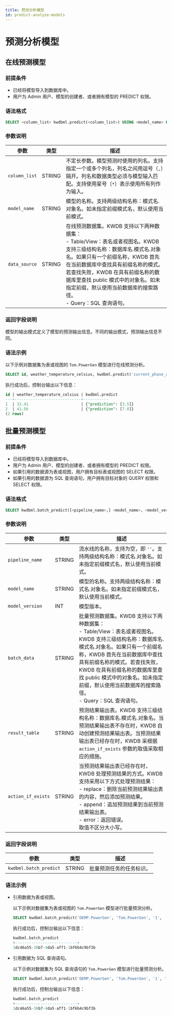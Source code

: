 ```yaml
---
title: 预测分析模型
id: predict-analyze-models
---
```


# 预测分析模型

## 在线预测模型

### 前提条件

- 已经将模型导入到数据库中。
- 用户为 Admin 用户、模型的创建者、或者拥有模型的 PREDICT 权限。

### 语法格式

```sql
SELECT <column_list> kwdbml.predict(<column_list>) USING <model_name> FROM <data_source>;
```

### 参数说明

| 参数        | 类型   | 描述                                                                                                                                                                                                                                                                                                              |
| ----------- | ------ | ----------------------------------------------------------------------------------------------------------------------------------------------------------------------------------------------------------------------------------------------------------------------------------------------------------------- |
| `column_list` | STRING | 不定长参数。模型预测时使用的列名。支持指定一个或多个列名，列名之间用逗号（`,`）隔开。列名和数据类型必须与模型输入匹配。支持使用星号（`*`）表示使用所有列作为输入。                                                                                                                                                                                        |
| `model_name`    | STRING | 模型的名称。支持两级结构名称：模式名.对象名。如未指定前缀模式名，默认使用当前模式。 |
| `data_source` | STRING | 在线预测数据集。KWDB 支持以下两种数据集：<br >- Table/View：表名或者视图名。KWDB 支持三级结构名称：数据库名.模式名.对象名。如果只有一个前缀名称，KWDB 首先在当前数据库中查找具有前缀名称的模式。若查找失败，KWDB 在具有前缀名称的数据库里查找 public 模式中的对象名。如未指定前缀，默认使用当前数据库的搜索路径。<br >- Query：SQL 查询语句。 |

### 返回字段说明

模型的输出模式定义了模型的预测输出信息。不同的输出模式，预测输出信息不同。

### 语法示例

以下示例对数据集为表或视图的 `Tom.PowerGen` 模型进行在线预测分析。

```sql
SELECT id, weather_temperature_celsius, kwdbml.predict('current_phase_average', 'weather_temperature_celsius','weather_relative_humidity', 'global_horizontal_radiation','diffuse_horizontal_radiation', 'wind_direction', 'weather_daily_rainfall') USING 'Tom.PowerGen' from kwdb.kwdb_training;
```

执行成功后，控制台输出以下信息：

```sql
id | weather_temperature_celsius | kwdbml.predict
---+-----------------------------+-----------
1  | 32.41                       | {"prediction": [3.5]}
2  | 41.56                       | {"prediction": [7.8]}
(2 rows)
```

## 批量预测模型

### 前提条件

- 已经将模型导入到数据库中。
- 用户为 Admin 用户、模型的创建者、或者拥有模型的 PREDICT 权限。
- 如果引用的数据源为表或视图，用户拥有目标表或视图的 SELECT 权限。
- 如果引用的数据源为 SQL 查询语句，用户拥有目标对象的 QUERY 权限和 SELECT 权限。

### 语法格式

```sql
SELECT kwdbml.batch_predict([<pipeline_name>,] <model_name>, <model_version>, <batch_data>, <result_table>, <action_if_exists>);
```

### 参数说明

| 参数             | 类型   | 描述                                                                                                                                                                                                                                                                                                                      |
| ---------------- | ------ | ------------------------------------------------------------------------------------------------------------------------------------------------------------------------------------------------------------------------------------------------------------------------------------------------------------------------- |
| `pipeline_name`    | STRING | 流水线的名称，支持为空，即 `''`。支持两级结构名称：模式名.对象名。如未指定前缀模式名，默认使用当前模式。                                                                                                                                                                                             |
| `model_name`    | STRING | 模型的名称。支持两级结构名称：模式名.对象名。如未指定前缀模式名，默认使用当前模式。 |
| `model_version` | INT    | 模型版本。                                      |
| `batch_data`       | STRING | 批量预测数据集。KWDB 支持以下两种数据集：<br >- Table/View：表名或者视图名。KWDB 支持三级结构名称：数据库名.模式名.对象名。如果只有一个前缀名称，KWDB 首先在当前数据库中查找具有前缀名称的模式。若查找失败，KWDB 在具有前缀名称的数据库里查找 public 模式中的对象名。如未指定前缀，默认使用当前数据库的搜索路径。<br >- Query：SQL 查询语句。|
| `result_table`     | STRING | 预测结果输出表。KWDB 支持三级结构名称：数据库名.模式名.对象名。当预测结果输出表不存在时，KWDB 自动创建预测结果输出表。当预测结果输出表已经存在时，KWDB 采根据 `action_if_exists` 参数的取值采取相应的措施。                                                                                                                                                                                                                                |
| `action_if_exists` | STRING | 当预测结果输出表已经存在时，KWDB 处理预测结果的方式。KWDB 支持采用以下方式处理预测结果：<br >- replace：删除当前预测结果输出表的内容，然后添加预测结果。 <br >- append：追加预测结果到当前预测结果输出表。 <br >- error：返回错误。<br > 取值不区分大小写。                                                                                                                                                                                                      |

### 返回字段说明

| 参数                 | 类型   | 描述                   |
| -------------------- | ------ | ---------------------- |
| `kwdbml.batch_predict` | STRING | 批量预测任务的任务标识。 |

### 语法示例

- 引用数据为表或视图。

    以下示例对数据集为表或视图的 `Tom.PowerGen` 模型进行批量预测分析。

    ```sql
    SELECT kwdbml.batch_predict('DEMP.PowerGen', 'Tom.PowerGen', '1',  'power_oct', 'score_out', 'replace');
    ```

    执行成功后，控制台输出以下信息：

    ```sql
    kwdbml.batch_predict
    +---------------------------+
    1dc46a55-36b7-4da5-aff1-1bf6b4c9bf3b
    ```

- 引用数据为 SQL 查询语句。

    以下示例对数据集为 SQL 查询语句的 `Tom.PowerGen` 模型进行批量预测分析。

    ```sql
    SELECT kwdbml.batch_predict('DEMP.PowerGen', 'Tom.PowerGen', '1', 'select * from power_oct', 'score_out', 'replace');
    ```

    执行成功后，控制台输出以下信息：

    ```sql
    kwdbml.batch_predict
    +---------------------------+
    1dc46a55-36b7-4da5-aff1-1bf6b4c9bf3b
    ```
